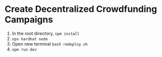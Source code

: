 # Create Decentralized Crowdfunding Campaigns
1. In the root directory, `npm install`
2. `npx hardhat node`
3. Open new terminal `bash redeploy.sh`
4. `npm run dev`

